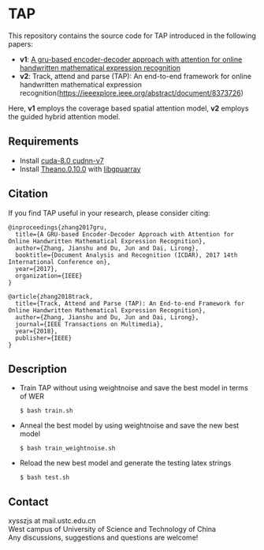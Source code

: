 # TAP
This repository contains the source code for TAP introduced in the following papers:<br>

* **v1**: [A gru-based encoder-decoder approach with attention for online handwritten mathematical expression recognition](https://arxiv.org/abs/1712.03991)<br>
* **v2**: Track, attend and parse (TAP): An end-to-end framework for online handwritten mathematical expression recognition(https://ieeexplore.ieee.org/abstract/document/8373726)<br>

Here, **v1** employs the coverage based spatial attention model, **v2** employs the guided hybrid attention model.<br>

## Requirements
* Install [cuda-8.0 cudnn-v7](https://developer.nvidia.com/cudnn)
* Install [Theano.0.10.0](https://github.com/Theano/Theano) with [libgpuarray](https://github.com/Theano/libgpuarray)

## Citation
If you find TAP useful in your research, please consider citing:

	@inproceedings{zhang2017gru,
	  title={A GRU-based Encoder-Decoder Approach with Attention for Online Handwritten Mathematical Expression Recognition},
	  author={Zhang, Jianshu and Du, Jun and Dai, Lirong},
	  booktitle={Document Analysis and Recognition (ICDAR), 2017 14th International Conference on},
	  year={2017},
	  organization={IEEE}
	}
	
	@article{zhang2018track,
	  title={Track, Attend and Parse (TAP): An End-to-end Framework for Online Handwritten Mathematical Expression Recognition},
	  author={Zhang, Jianshu and Du, Jun and Dai, Lirong},
	  journal={IEEE Transactions on Multimedia},
	  year={2018},
	  publisher={IEEE}
	}

## Description
* Train TAP without using weightnoise and save the best model in terms of WER

      $ bash train.sh
	
* Anneal the best model by using weightnoise and save the new best model

      $ bash train_weightnoise.sh
	
* Reload the new best model and generate the testing latex strings

      $ bash test.sh

## Contact
xysszjs at mail.ustc.edu.cn<br>
West campus of University of Science and Technology of China<br>
Any discussions, suggestions and questions are welcome!
